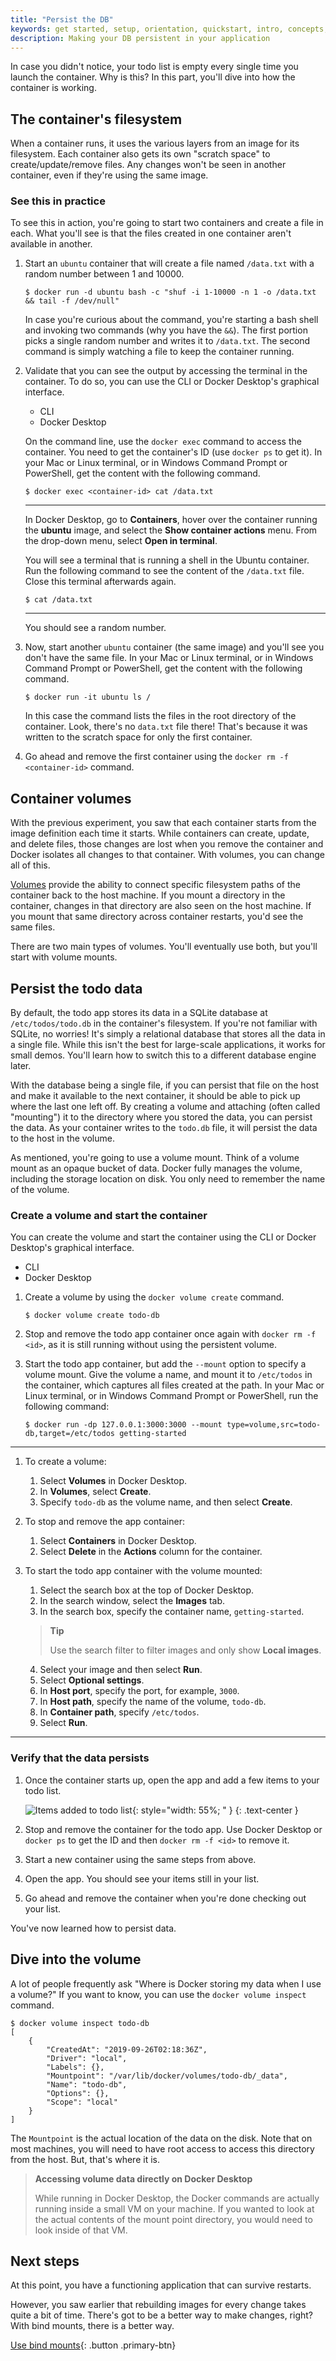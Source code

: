 ```yaml
---
title: "Persist the DB"
keywords: get started, setup, orientation, quickstart, intro, concepts, containers, docker desktop
description: Making your DB persistent in your application
---
```


In case you didn't notice, your todo list is empty every single time
you launch the container. Why is this? In this part, you'll dive into how the container is working.

## The container's filesystem

When a container runs, it uses the various layers from an image for its filesystem.
Each container also gets its own "scratch space" to create/update/remove files. Any
changes won't be seen in another container, even if they're using the same image.

### See this in practice

To see this in action, you're going to start two containers and create a file in each.
What you'll see is that the files created in one container aren't available in another.

1. Start an `ubuntu` container that will create a file named `/data.txt` with a random number
   between 1 and 10000.

    ```console
    $ docker run -d ubuntu bash -c "shuf -i 1-10000 -n 1 -o /data.txt && tail -f /dev/null"
    ```

    In case you're curious about the command, you're starting a bash shell and invoking two
    commands (why you have the `&&`). The first portion picks a single random number and writes
    it to `/data.txt`. The second command is simply watching a file to keep the container running.

2. Validate that you can see the output by accessing the terminal in the container. To do so, you can use the CLI or Docker Desktop's graphical interface.

   <ul class="nav nav-tabs">
     <li class="active"><a data-toggle="tab" data-group="cli" data-target="#cli">CLI</a></li>
     <li><a data-toggle="tab" data-target="#gui" data-group="gui">Docker Desktop</a></li>
   </ul>
   <div class="tab-content">
   <div id="cli" class="tab-pane fade in active" markdown="1">

    On the command line, use the `docker exec` command to access the container. You need to get the
   container's ID (use `docker ps` to get it). In your Mac or Linux terminal, or in Windows Command Prompt or PowerShell, get the content with the following command.

    ```console
    $ docker exec <container-id> cat /data.txt
    ```

   <hr>
   </div>
   <div id="gui" class="tab-pane fade" markdown="1">

    In Docker Desktop, go to **Containers**, hover over the container running the **ubuntu** image, and select the **Show container actions** menu. From the drop-down menu, select **Open in terminal**.

    You will see a terminal that is running a shell in the Ubuntu container. Run the following command to see the content of the `/data.txt` file. Close this terminal afterwards again.

    ```console
    $ cat /data.txt
    ```

   <hr>
   </div>
   </div>

    You should see a random number.

3. Now, start another `ubuntu` container (the same image) and you'll see you don't have the same file. In your Mac or Linux terminal, or in Windows Command Prompt or PowerShell, get the content with the following command.

    ```console
    $ docker run -it ubuntu ls /
    ```

    In this case the command lists the files in the root directory of the container.
    Look, there's no `data.txt` file there! That's because it was written to the scratch space for
    only the first container.

4. Go ahead and remove the first container using the `docker rm -f <container-id>` command.

## Container volumes

With the previous experiment, you saw that each container starts from the image definition each time it starts. 
While containers can create, update, and delete files, those changes are lost when you remove the container 
and Docker isolates all changes to that container. With volumes, you can change all of this.

[Volumes](../storage/volumes.md) provide the ability to connect specific filesystem paths of 
the container back to the host machine. If you mount a directory in the container, changes in that
directory are also seen on the host machine. If you mount that same directory across container restarts, you'd see
the same files.

There are two main types of volumes. You'll eventually use both, but you'll start with volume mounts.

## Persist the todo data

By default, the todo app stores its data in a SQLite database at
`/etc/todos/todo.db` in the container's filesystem. If you're not familiar with SQLite, no worries! It's simply a relational database that stores all the data in a single file. While this isn't the best for large-scale applications,
it works for small demos. You'll learn how to switch this to a different database engine later.

With the database being a single file, if you can persist that file on the host and make it available to the
next container, it should be able to pick up where the last one left off. By creating a volume and attaching
(often called "mounting") it to the directory where you stored the data, you can persist the data. As your container 
writes to the `todo.db` file, it will persist the data to the host in the volume.

As mentioned, you're going to use a volume mount. Think of a volume mount as an opaque bucket of data. 
Docker fully manages the volume, including the storage location on disk. You only need to remember the
name of the volume.

### Create a volume and start the container

You can create the volume and start the container using the CLI or Docker Desktop's graphical interface.

<ul class="nav nav-tabs">
  <li class="active"><a data-toggle="tab" data-target="#cli2" data-group="cli">CLI</a></li>
  <li><a data-toggle="tab" data-target="#gui2" data-group="gui">Docker Desktop</a></li>
</ul>
<div class="tab-content">
  <div id="cli2" class="tab-pane fade in active" markdown="1">

1. Create a volume by using the `docker volume create` command.

   ```console
   $ docker volume create todo-db
   ```

2. Stop and remove the todo app container once again with `docker rm -f <id>`, as it is still running without using the persistent volume.

3. Start the todo app container, but add the `--mount` option to specify a volume mount. Give the volume a name, and mount
   it to `/etc/todos` in the container, which captures all files created at the path. In your Mac or Linux terminal, or in Windows Command Prompt or PowerShell, run the following command:

    ```console
    $ docker run -dp 127.0.0.1:3000:3000 --mount type=volume,src=todo-db,target=/etc/todos getting-started
    ```

<hr>
</div>
<div id="gui2" class="tab-pane fade" markdown="1">

1. To create a volume:
   1. Select **Volumes** in Docker Desktop.
   2. In **Volumes**, select **Create**.
   3. Specify `todo-db` as the volume name, and then select **Create**.

2. To stop and remove the app container:
   1. Select **Containers** in Docker Desktop.
   2. Select **Delete** in the **Actions** column for the container.

3. To start the todo app container with the volume mounted:
   1. Select the search box at the top of Docker Desktop.
   2. In the search window, select the **Images** tab.
   3. In the search box, specify the container name, `getting-started`.
     > **Tip**
     >
     >  Use the search filter to filter images and only show **Local images**.
   4. Select your image and then select **Run**.
   5. Select **Optional settings**.
   6. In **Host port**, specify the port, for example, `3000`.
   7. In **Host path**, specify the name of the volume, `todo-db`.
   8. In **Container path**, specify `/etc/todos`.
   9. Select **Run**.

<hr>
</div>
</div>

### Verify that the data persists

1. Once the container starts up, open the app and add a few items to your todo list.

    ![Items added to todo list](images/items-added.png){: style="width: 55%; " }
    {: .text-center }

2. Stop and remove the container for the todo app. Use Docker Desktop or `docker ps` to get the ID and then `docker rm -f <id>` to remove it.

3. Start a new container using the same steps from above.

4. Open the app. You should see your items still in your list.

5. Go ahead and remove the container when you're done checking out your list.

You've now learned how to persist data.

## Dive into the volume

A lot of people frequently ask "Where is Docker storing my data when I use a volume?" If you want to know, 
you can use the `docker volume inspect` command.

```console
$ docker volume inspect todo-db
[
    {
        "CreatedAt": "2019-09-26T02:18:36Z",
        "Driver": "local",
        "Labels": {},
        "Mountpoint": "/var/lib/docker/volumes/todo-db/_data",
        "Name": "todo-db",
        "Options": {},
        "Scope": "local"
    }
]
```

The `Mountpoint` is the actual location of the data on the disk. Note that on most machines, you will
need to have root access to access this directory from the host. But, that's where it is.

> **Accessing volume data directly on Docker Desktop**
> 
> While running in Docker Desktop, the Docker commands are actually running inside a small VM on your machine.
> If you wanted to look at the actual contents of the mount point directory, you would need to look inside of
> that VM.

## Next steps

At this point, you have a functioning application that can survive restarts.

However, you saw earlier that rebuilding images for every change takes quite a bit of time. There's got to be a better
way to make changes, right? With bind mounts, there is a better way.

[Use bind mounts](06_bind_mounts.md){: .button  .primary-btn}

